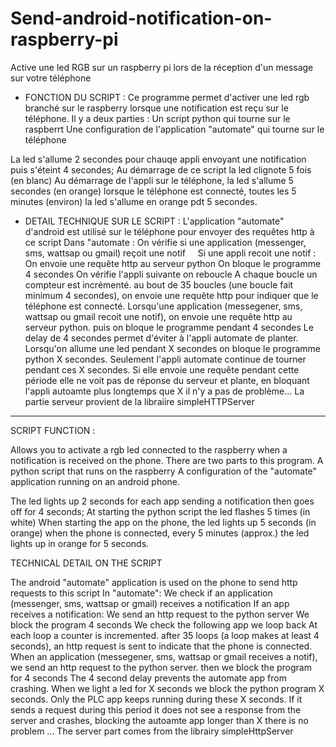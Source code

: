 # Send-android-notification-on-raspberry-pi
Active une led RGB sur un raspberry pi lors de la réception d'un message sur votre téléphone 


- FONCTION DU SCRIPT :
Ce programme permet d'activer une led rgb branché sur le raspberry lorsque une notification est reçu sur le téléphone.
Il y a deux parties :
 Un script python qui tourne sur le raspberrt
 Une configuration de l'application "automate" qui tourne sur le téléphone
 
La led s'allume 2 secondes pour chauqe appli envoyant une notification puis s'éteint 4 secondes;
Au démarrage de ce script la led clignote 5 fois (en blanc)
Au démarrage de l'appli sur le téléphone, la led s'allume 5 secondes (en orange)
lorsque le téléphone est connecté, toutes les 5 minutes (environ) la led s'allume en orange pdt 5 secondes.

- DETAIL TECHNIQUE SUR LE SCRIPT :
L'application "automate" d'android est utilisé sur le téléphone pour envoyer des requêtes http à ce script
Dans "automate :
On vérifie si une application (messenger, sms, wattsap ou gmail) reçoit une notif                                                                 
Si une appli recoit une notif :
  On envoie une requête http au serveur python
  On bloque le programme 4 secondes
  On vérifie l'appli suivante
  on reboucle
A chaque boucle un compteur est incrémenté. au bout de 35 boucles (une boucle fait minimum 4 secondes), on envoie une requête http pour indiquer que le téléphone est connecté.
Lorsqu'une application (messegener, sms, wattsap ou gmail recoit une notif), on envoie une requête http au serveur python. puis on bloque le programme pendant 4 secondes
Le delay de 4 secondes permet d'éviter à l'appli automate de planter. Lorsqu'on allume une led pendant X secondes on bloque le programme python X secondes. Seulement l'appli automate continue de tourner pendant ces X secondes. Si elle envoie une requête pendant cette période elle ne voit pas de réponse du serveur et plante, en bloquant l'appli autoamte plus longtemps que X il n'y a pas de problème...
La partie serveur provient de la libraiire simpleHTTPServer

**********************************************************************
SCRIPT FUNCTION :

Allows you to activate a rgb led connected to the raspberry when a notification is received on the phone.
There are two parts to this program.
  A python script that runs on the raspberry
  A configuration of the "automate" application running on an android phone.

The led lights up 2 seconds for each app sending a notification then goes off for 4 seconds;
At starting the python script the led flashes 5 times (in white)
When starting the app on the phone, the led lights up 5 seconds (in orange)
when the phone is connected, every 5 minutes (approx.) the led lights up in orange for 5 seconds.

TECHNICAL DETAIL ON THE SCRIPT 

The android "automate" application is used on the phone to send http requests to this script
In "automate":
We check if an application (messenger, sms, wattsap or gmail) receives a notification
If an app receives a notification:
  We send an http request to the python server
  We block the program 4 seconds
  We check the following app
  we loop back
  At each loop a counter is incremented. after 35 loops (a loop makes at least 4 seconds), an http request is sent to indicate that the phone is connected.
  When an application (messegener, sms, wattsap or gmail receives a notif), we send an http request to the python server. then we block the program for 4 seconds
 The 4 second delay prevents the automate app from crashing. When we light a led for X seconds we block the python program X seconds. Only the PLC app keeps running during these X seconds. If it sends a request during this period it does not see a response from the server and crashes, blocking the autoamte app longer than X there is no problem ...
 The server part comes from the librairy simpleHttpServer
